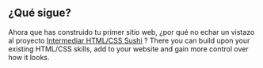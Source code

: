 ## ¿Qué sigue?

Ahora que has construido tu primer sitio web, ¿por qué no echar un vistazo al proyecto [Intermediar HTML/CSS Sushi](https://projects.raspberrypi.org/en/projects/cd-intermediate-html-css-sushi/) ? There you can build upon your existing HTML/CSS skills, add to your website and gain more control over how it looks.